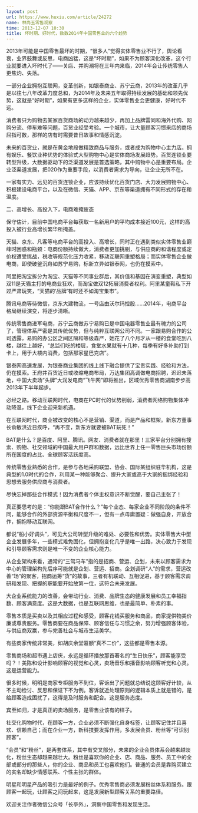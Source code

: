 ```yaml
---
layout: post
url: https://www.huxiu.com/article/24272
name: 林尚玉零售观察
time: 2013-12-07 10:30
title: 坏时期、好时代，数数2014年中国零售业的六个趋势
---
```

2013年可能是中国零售最坏的时期，“很多人”觉得实体零售业不行了，舆论看衰，业界鼓舞或反思，电商凶猛，这是“坏时期”，如果不为顾客深化改革，这个行业就要进入坏时代了——关店、并购潮将在三年内来临，2014年会让传统零售人更焦灼、失落。

一部分企业拥抱互联网，变革创新，如银泰商业、苏宁云商，2013年的改革几乎是以往七八年改革力度总和，为2014年及未来五年取得持续发展的基础和领先优势，这就是“好时期”，如果有更多这样的企业，实体零售业会更健康，好时代不远。

消费者只为购物去某家百货商场的动力越来越少，再加上品牌雷同和海外代购、网购分流、停车难等问题，百货业经受考验。一个城市，让大量顾客习惯来店的商场屈指可数，那样的店有时需要昔日故事和情感沉淀。

未来的百货业，就是在黄金地段做精致商品与服务，或者成为购物中心主力店。拥有娱乐、餐饮业种优势的体验式大型购物中心是实体商场发展趋势。百货连锁业要转型升级，大数据驱动下的泛渠道发展是首选策略，其中购物中心是重要布局。企业泛渠道发展，把020作为重要手段，以消费者需求为导向，让企业无所不在。

一家有实力、远见的百货连锁企业，应该持续优化百货门店、大力发展购物中心、积极建设电商平台，以及在微信、天猫、APP、京东等渠道拥有不同形式的存在和温度。

二、高增长、高投入下，电商难掩疲态

保守估计，目前中国电商平台每获取一名新用户的平均成本接近100元，这样的高投入被行业高增长繁华所掩盖。

天猫、京东、凡客等电商平台的高投入、高增长，同时正在遇到类似实体零售业巅峰时困惑和瓶颈：电商份额持续做大，消费者更加挑剔，与供应商的和谐程度或定价权遭受挑战，税收等规范化压力收紧，移动互联网重塑格局；而实体零售企业做电商，即使破釜沉舟如苏宁易购，标新立异如银泰网，也仍在摸索中。

阿里把淘宝拆分为淘宝、天猫等不同事业群后，其价值和基因在演变重塑，典型如双11是天猫主打的电商业狂欢，而淘宝做双12拓展消费者权利。阿里某童鞋私下开过严肃玩笑，“天猫的‘品牌’有时还不如淘宝集市”。

腾讯电商等待微信，京东大建物流，一号店由沃尔玛控股……2014年，电商平台格局继续演变，将逐步清晰。

传统零售商进军电商，苏宁云商做苏宁易购已是中国电器零售业最有魄力的公司了，管理体系严密是其传统优势，但与纯粹互联网公司不同。一家跟易购合作的公司透露，易购的办公区之间区隔和等级森严，她花了八个月才从一楼的食堂吃到八楼，越往上越好，“总监们吃的楼层，食堂水果就有十几种，每季有好多补助打到卡上，用于大楼内消费，包括那家星巴克店”。

银泰网高速发展，为银泰商业集团的线上线下融合提供了宝贵实践、经验和方法，仍在摸索。王府井百货近日或收缩电商布局，万达集团高调做电商招聘，迟迟未落地，中国大卖场“头牌”大润发电商“飞牛网”即将推出，区域优秀零售商湖南步步高2013年下半年起步。

必经之路。移动互联网时代，电商在PC时代的优势削弱，消费者网络购物集体冲动降温，线下企业迎来新机遇。

在互联网时代，商业被改变的核心不是营销、渠道，而是产品和框架。新东方董事长俞敏洪近日疾呼，“再不变，新东方就要被BAT玩死！”

BAT是什么？是百度、阿里、腾讯。网友、消费者就在那里！三家平台分别拥有搜索、购物、社交领域的中国最大用户群和数据，远比世界上任一零售巨头市场份额所在国度的占比、全球顾客活跃度高。

传统零售业熟悉的合作，是参与各地采购联盟、协会、国际某组织驻华机构，这是典型的1.0时代的合作，利用某一种能够聚合、提升大家或高于大家的捆绑经验和思想去服务供应商与消费者。

尽快忘掉那些合作模式！因为消费者个体主权意识不断觉醒，要自己主张了！

真正要思考的是：“你能跟BAT合作什么？”每个业态、每家企业不同阶段的条件不同，能够合作的外部资源平衡和尺度不一，但有一点毋庸置疑：做强自身，开放合作，拥抱移动互联网。

都说“船小好调头”，可见大公司转型升级的难处、必要性和优势。实体零售大中型企业发展多年，一些模式难免固化，但拥抱变化几乎是唯一出路，决心致力于发现和引导顾客需求则是唯一不变的企业核心能力。

从企业架构来看，通常的“三驾马车”指的是招商、营运、企划，未来以顾客需求为中心的管理架构先后序可能就是企划、营运、招商。企划调研“人”的需求，营运改善“场”的聚客，招商运筹“货”的故事，三者有机联动、互相促进，基于顾客需求调研和发现、把握的职能要开始放第一位，这符合未来发展。

大企业系统能力的改善，会带动行业、消费、品牌生态的健康发展和员工幸福指数、顾客满意度。这是大数据，也是互联网思维，也是最简单、朴素的事。

零售本质是买卖以及其相应过程和感受，顾客花钱买服务和商品，商家提供物美价廉或尊贵服务。零售商要在商品保障、顾客信任与习惯之余，努力增强顾客体验，与供应商双赢，参与完善社会与城市生活美学。

有些商家传统非常美，如胡庆余堂匾额“真不二价”，这些都是零售本源。

零售商场和超市遇上店庆，永远是循环播放那首著名的“生日快乐”，顾客能享受吗？！美陈和设计影响顾客的视觉和心灵，卖场音乐和播音影响顾客听觉和心灵。这是运营能力。

很多时候，明明是商家专柜服务不到位，客诉出了问题就总结说这顾客好计较，从不主动检讨、反思和保证下不为例。客诉就近处理原则的逻辑本质上就是错的，是给顾客造成困扰了，这得是及时服务和配合。这是服务态度。

宾至如归，才是真正的卖场服务，是零售业该有的样子。

社交化购物时代，在顾客一方，企业必须不断强化自身标签，让顾客记住并且喜欢、信赖自己；而在企业一方，新科技要发挥作用，多发展会员、粉丝等“可识别顾客”。

“会员”和“粉丝”，是两套体系，其中有交叉部分，未来的企业会员体系会越来越淡化，粉丝生态却越来越壮大。粉丝是喜欢你的企业、店、商品、服务、员工中的全部或部分的那些人，你的企业、商品和员工也喜欢他们。普通的会员是靠购买建立的实名却缺少情感联系、个性主张的群体。

明星和明星产品的吸引力是最好的例子。优秀零售商必须发展粉丝体系和服务。跟顾客一起玩，让顾客之间玩起来，这是发展新型顾客关系的重要路径。

欢迎关注作者微信公众号「长亭外」，洞察中国零售和发现生活。

